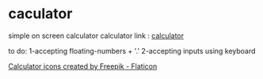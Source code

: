 # caculator
simple on screen calculator
calculator link : <a href= " https://anasmustafa123.github.io/calculator/"> calculator</a>

to do:
1-accepting floating-numbers  +  '.' 
2-accepting inputs using keyboard





<a href="https://www.flaticon.com/free-icons/calculator" title="calculator icons">Calculator icons created by Freepik - Flaticon</a>